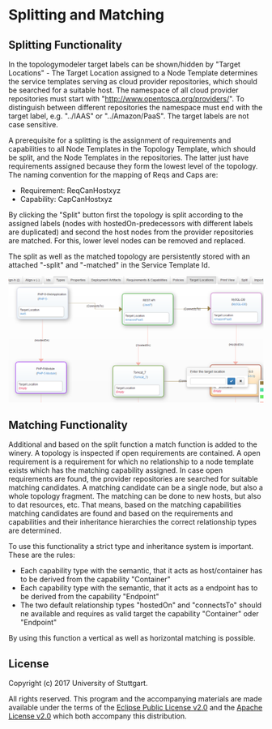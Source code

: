 # Splitting and Matching

## Splitting Functionality

In the topologymodeler target labels can be shown/hidden by "Target Locations" - The Target Location assigned
 to a Node Template determines the service templates serving as cloud provider repositories, which should be searched
 for a suitable host. The namespace of all cloud provider repositories must start with "http://www.opentosca.org/providers/".
 To distinguish between different repositories the namespace must end with the target label, e.g.
  "../IAAS" or "../Amazon/PaaS". The target labels are not case sensitive.

A prerequisite for a splitting is the assignment of requirements and capabilities to all Node Templates in the
Topology Template, which should be split, and the Node Templates in the repositories.
The latter just have requirements assigned because they form the lowest level of the topology.
The naming convention for the mapping of Reqs and Caps are:

  - Requirement: ReqCanHostxyz
  - Capability:  CapCanHostxyz

By clicking the "Split" button first the topology is split according to the assigned labels (nodes with
hostedOn-predecessors with different labels are duplicated) and second the host nodes from the provider repositories
are matched.
For this, lower level nodes can be removed and replaced.

The split as well as the matched topology are persistently stored with an attached "-split" and "-matched" in
the Service Template Id.

![splitting](graphics/splitting.png)

## Matching Functionality

Additional and based on the split function a match function is added to the winery.
A topology is inspected if open requirements are contained. A open requirement is a requirement for which no relationship 
to a node template exists which has the matching capability assigned.
In case open requirements are found, the provider repositories are searched for suitable matching candidates.
A matching candidate can be a single node, but also a whole topology fragment.
The matching can be done to new hosts, but also to dat resources, etc.
That means, based on the matching capabilities matching candidates are found and based on the requirements and capabilities
and their inheritance hierarchies the correct relationship types are determined.

To use this functionality a strict type and inheritance system is important.
These are the rules:
  - Each capability type with the semantic, that it acts as host/container has to be derived from the capability "Container"
  - Each capability type with the semantic, that it acts as a endpoint has to be derived from the capability "Endpoint"
  - The two default relationship types "hostedOn" and "connectsTo" should ne available and requires as valid target the 
    capability "Container" oder "Endpoint"

By using this function a vertical as well as horizontal matching is possible.

## License

Copyright (c) 2017 University of Stuttgart.

All rights reserved. This program and the accompanying materials
are made available under the terms of the [Eclipse Public License v2.0]
and the [Apache License v2.0] which both accompany this distribution.

  [Apache License v2.0]: http://www.apache.org/licenses/LICENSE-2.0.html
  [Eclipse Public License v2.0]: http://www.eclipse.org/legal/epl-v20.html
